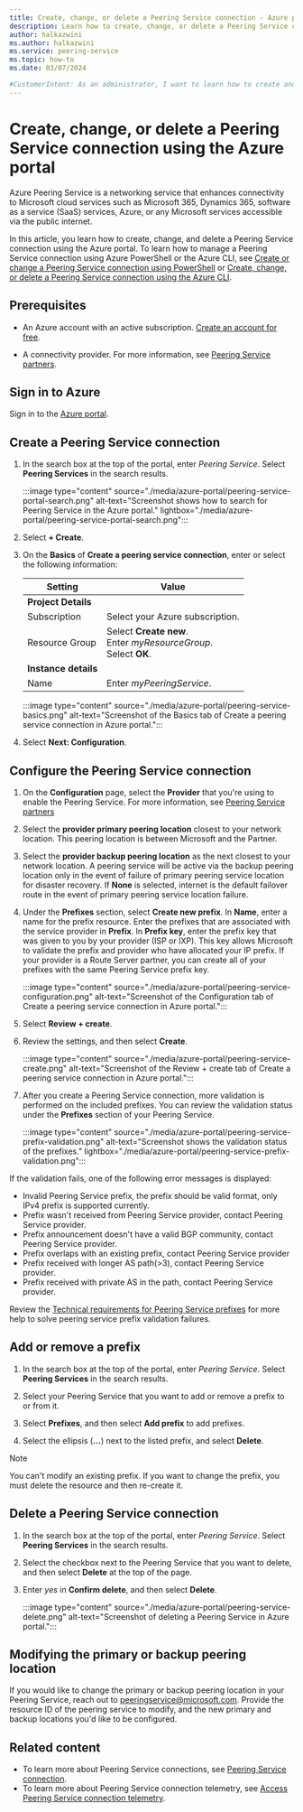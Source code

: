 ```yaml
---
title: Create, change, or delete a Peering Service connection - Azure portal
description: Learn how to create, change, or delete a Peering Service connection using the Azure portal.
author: halkazwini
ms.author: halkazwini
ms.service: peering-service
ms.topic: how-to
ms.date: 03/07/2024

#CustomerIntent: As an administrator, I want to learn how to create and manage a Peering Service connection using the Azure portal so I can enhance the connectivity to Microsoft services over the public internet.
---
```


# Create, change, or delete a Peering Service connection using the Azure portal

Azure Peering Service is a networking service that enhances connectivity to Microsoft cloud services such as Microsoft 365, Dynamics 365, software as a service (SaaS) services, Azure, or any Microsoft services accessible via the public internet.

In this article, you learn how to create, change, and delete a Peering Service connection using the Azure portal. To learn how to manage a Peering Service connection using Azure PowerShell or the Azure CLI, see [Create or change a Peering Service connection using PowerShell](powershell.md) or [Create, change, or delete a Peering Service connection using the Azure CLI](cli.md).

## Prerequisites

- An Azure account with an active subscription. [Create an account for free](https://azure.microsoft.com/free/?WT.mc_id=A261C142F).

- A connectivity provider. For more information, see [Peering Service partners](location-partners.md).

## Sign in to Azure

Sign in to the [Azure portal](https://portal.azure.com).

## Create a Peering Service connection

1. In the search box at the top of the portal, enter *Peering Service*. Select **Peering Services** in the search results.

    :::image type="content" source="./media/azure-portal/peering-service-portal-search.png" alt-text="Screenshot shows how to search for Peering Service in the Azure portal." lightbox="./media/azure-portal/peering-service-portal-search.png":::

1. Select **+ Create**.

1. On the **Basics** of **Create a peering service connection**, enter or select the following information:

    | Setting | Value |
    | ------- | ----- |
    | **Project Details**  |  |
    | Subscription | Select your Azure subscription. |
    | Resource Group | Select **Create new**. </br> Enter *myResourceGroup*. </br> Select **OK**. |
    | **Instance details** |  |
    | Name | Enter *myPeeringService*. |

    :::image type="content" source="./media/azure-portal/peering-service-basics.png" alt-text="Screenshot of the Basics tab of Create a peering service connection in Azure portal.":::
 
1. Select **Next: Configuration**.

## Configure the Peering Service connection

1. On the **Configuration** page, select the **Provider** that you're using to enable the Peering Service. For more information, see [Peering Service partners](location-partners.md)

1. Select the **provider primary peering location** closest to your network location. This peering location is between Microsoft and the Partner.

1. Select the **provider backup peering location** as the next closest to your network location. A peering service will be active via the backup peering location only in the event of failure of primary peering service location for disaster recovery. If **None** is selected, internet is the default failover route in the event of primary peering service location failure.

1. Under the **Prefixes** section, select **Create new prefix**. In **Name**, enter a name for the prefix resource. Enter the prefixes that are associated with the service provider in **Prefix**. In **Prefix key**, enter the prefix key that was given to you by your provider (ISP or IXP). This key allows Microsoft to validate the prefix and provider who have allocated your IP prefix. If your provider is a Route Server partner, you can create all of your prefixes with the same Peering Service prefix key.

    :::image type="content" source="./media/azure-portal/peering-service-configuration.png" alt-text="Screenshot of the Configuration tab of Create a peering service connection in Azure portal."::: 

1. Select **Review + create**.

1. Review the settings, and then select **Create**.

    :::image type="content" source="./media/azure-portal/peering-service-create.png" alt-text="Screenshot of the Review + create tab of Create a peering service connection in Azure portal.":::

1. After you create a Peering Service connection, more validation is performed on the included prefixes. You can review the validation status under the **Prefixes** section of your Peering Service. 

    :::image type="content" source="./media/azure-portal/peering-service-prefix-validation.png" alt-text="Screenshot shows the validation status of the prefixes." lightbox="./media/azure-portal/peering-service-prefix-validation.png":::

If the validation fails, one of the following error messages is displayed:

   - Invalid Peering Service prefix, the prefix should be valid format, only IPv4 prefix is supported currently.
   - Prefix wasn't received from Peering Service provider, contact Peering Service provider.
   - Prefix announcement doesn't have a valid BGP community, contact Peering Service provider.
   - Prefix overlaps with an existing prefix, contact Peering Service provider
   - Prefix received with longer AS path(>3), contact Peering Service provider.
   - Prefix received with private AS in the path, contact Peering Service provider.

Review the [Technical requirements for Peering Service prefixes](../internet-peering/peering-registered-prefix-requirements.md) for more help to solve peering service prefix validation failures.

## Add or remove a prefix

1. In the search box at the top of the portal, enter *Peering Service*. Select **Peering Services** in the search results.

1. Select your Peering Service that you want to add or remove a prefix to or from it.

1. Select **Prefixes**, and then select **Add prefix** to add prefixes.

1. Select the ellipsis (**...**) next to the listed prefix, and select **Delete**.

> [!NOTE]
> You can't modify an existing prefix. If you want to change the prefix, you must delete the resource and then re-create it.

## Delete a Peering Service connection

1. In the search box at the top of the portal, enter *Peering Service*. Select **Peering Services** in the search results.

1. Select the checkbox next to the Peering Service that you want to delete, and then select **Delete** at the top of the page.

1. Enter *yes* in **Confirm delete**, and then select **Delete**.

    :::image type="content" source="./media/azure-portal/peering-service-delete.png" alt-text="Screenshot of deleting a Peering Service in Azure portal.":::

## Modifying the primary or backup peering location

If you would like to change the primary or backup peering location in your Peering Service, reach out to peeringservice@microsoft.com. Provide the resource ID of the peering service to modify, and the new primary and backup locations you'd like to be configured.

## Related content

- To learn more about Peering Service connections, see [Peering Service connection](connection.md).
- To learn more about Peering Service connection telemetry, see [Access Peering Service connection telemetry](connection-telemetry.md).